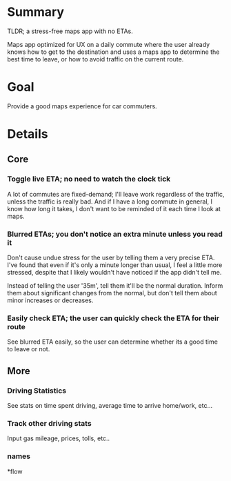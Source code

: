 # Summary
TLDR; a stress-free maps app with no ETAs.

Maps app optimized for UX on a daily commute where the user already knows how to get 
to the destination and uses a maps app to determine the best time to leave, or how 
to avoid traffic on the current route.

# Goal 
Provide a good maps experience for car commuters.

# Details 
## Core
### Toggle live ETA; no need to watch the clock tick
A lot of commutes are fixed-demand; I'll leave work regardless of the traffic, 
unless the traffic is really bad. And if I have a long commute in general, I 
know how long it takes, I don't want to be reminded of it each time I look at
maps. 

### Blurred ETAs; you don't notice an extra minute unless you read it
Don't cause undue stress for the user by telling them a very precise ETA. 
I've found that even if it's only a minute longer than usual, I feel a little
more stressed, despite that I likely wouldn't have noticed if the app didn't tell me.

Instead of telling the user '35m', tell them it'll be the normal duration. Inform
them about significant changes from the normal, but don't tell them about minor 
increases or decreases. 

### Easily check ETA; the user can quickly check the ETA for their route
See blurred ETA easily, so the user can determine whether its a good time to
leave or not.

## More
### Driving Statistics 
See stats on time spent driving, average time to arrive home/work, etc...

### Track other driving stats
Input gas mileage, prices, tolls, etc..

### names
*flow
